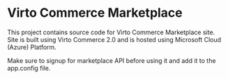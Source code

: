 Virto Commerce Marketplace
==============

This project contains source code for Virto Commerce Marketplace site. Site is built using Virto Commerce 2.0 and is hosted using Microsoft Cloud (Azure) Platform. 

Make sure to signup for marketplace API before using it and add it to the app.config file.

<add key="vc-marketplace-apikey" value="{API KEY}"/>
